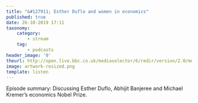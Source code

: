 ```yaml
---
title: "&#127911; Esther Duflo and women in economics"
published: true
date: 26-10-2019 17:11
taxonomy:
    category:
	    - stream
    tag:
	    - podcasts
header_image: '0'
theurl: http://open.live.bbc.co.uk/mediaselector/6/redir/version/2.0/mediaset/audio-nondrm-download/proto/http/vpid/p07rfbyx.mp3
image: artwork-resized.png
template: listen
--- 
```

Episode summary: Discussing Esther Duflo, Abhijit Banjeree and Michael Kremer’s economics Nobel Prize.
